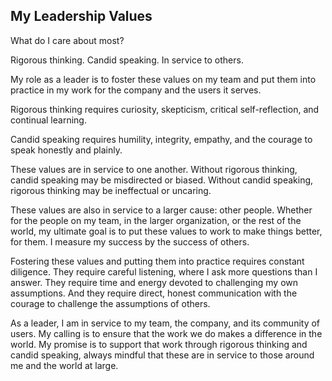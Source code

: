 ## My Leadership Values

What do I care about most?

Rigorous thinking. Candid speaking. In service to others.

My role as a leader is to foster these values on my team and put them into practice in my work for the company and the users it serves.

Rigorous thinking requires curiosity, skepticism, critical self-reflection, and continual learning.

Candid speaking requires humility, integrity, empathy, and the courage to speak honestly and plainly.

These values are in service to one another. Without rigorous thinking, candid speaking may be misdirected or biased. Without candid speaking, rigorous thinking may be ineffectual or uncaring.

These values are also in service to a larger cause: other people. Whether for the people on my team, in the larger organization, or the rest of the world, my ultimate goal is to put these values to work to make things better, for them. I measure my success by the success of others.

Fostering these values and putting them into practice requires constant diligence. They require careful listening, where I ask more questions than I answer. They require time and energy devoted to challenging my own assumptions. And they require direct, honest communication with the courage to challenge the assumptions of others.

As a leader, I am in service to my team, the company, and its community of users. My calling is to ensure that the work we do makes a difference in the world. My promise is to support that work through rigorous thinking and candid speaking, always mindful that these are in service to those around me and the world at large.

